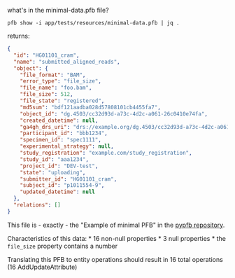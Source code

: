 what's in the minimal-data.pfb file?

`pfb show -i app/tests/resources/minimal-data.pfb | jq .`

returns:

```json
{
  "id": "HG01101_cram",
  "name": "submitted_aligned_reads",
  "object": {
    "file_format": "BAM",
    "error_type": "file_size",
    "file_name": "foo.bam",
    "file_size": 512,
    "file_state": "registered",
    "md5sum": "bdf121aadba028d57808101cb4455fa7",
    "object_id": "dg.4503/cc32d93d-a73c-4d2c-a061-26c0410e74fa",
    "created_datetime": null,
    "ga4gh_drs_uri": "drs://example.org/dg.4503/cc32d93d-a73c-4d2c-a061-26c0410e74fa",
    "participant_id": "bbb1234",
    "specimen_id": "spec1111",
    "experimental_strategy": null,
    "study_registration": "example.com/study_registration",
    "study_id": "aaa1234",
    "project_id": "DEV-test",
    "state": "uploading",
    "submitter_id": "HG01101_cram",
    "subject_id": "p1011554-9",
    "updated_datetime": null
  },
  "relations": []
}
```

This file is - exactly - the "Example of minimal PFB" in the [pypfb repository](https://github.com/uc-cdis/pypfb#example-of-minimal-pfb).

Characteristics of this data:
    * 16 non-null properties
    * 3 null properties
    * the `file_size` property contains a number

Translating this PFB to entity operations should result in 16 total operations (16 AddUpdateAttribute)
